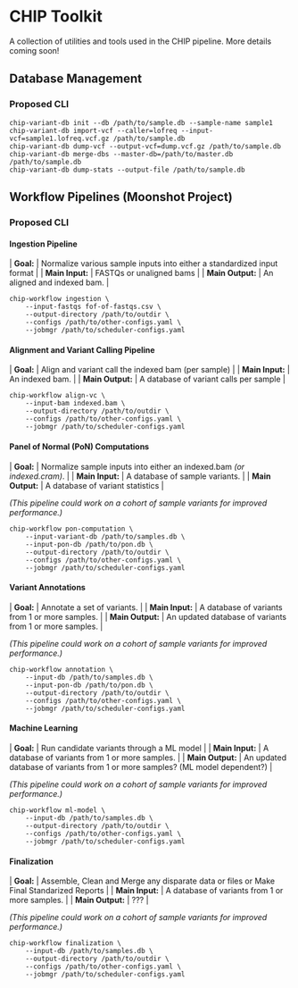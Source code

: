 # CHIP Toolkit

A collection of utilities and tools used in the CHIP pipeline.  More details coming soon!

## Database Management

### Proposed CLI

    chip-variant-db init --db /path/to/sample.db --sample-name sample1
    chip-variant-db import-vcf --caller=lofreq --input-vcf=sample1.lofreq.vcf.gz /path/to/sample.db
    chip-variant-db dump-vcf --output-vcf=dump.vcf.gz /path/to/sample.db
    chip-variant-db merge-dbs --master-db=/path/to/master.db /path/to/sample.db
    chip-variant-db dump-stats --output-file /path/to/sample.db

## Workflow Pipelines (Moonshot Project)

### Proposed CLI

#### Ingestion Pipeline

| **Goal:** | Normalize various sample inputs into either a standardized input format |
| **Main Input:**  | FASTQs or unaligned bams |
| **Main Output:** | An aligned and indexed bam. |

    chip-workflow ingestion \
        --input-fastqs fof-of-fastqs.csv \
        --output-directory /path/to/outdir \
        --configs /path/to/other-configs.yaml \
        --jobmgr /path/to/scheduler-configs.yaml

#### Alignment and Variant Calling Pipeline

| **Goal:** | Align and variant call the indexed bam (per sample) |
| **Main Input:** | An indexed bam. |
| **Main Output:** | A database of variant calls per sample |

    chip-workflow align-vc \
        --input-bam indexed.bam \
        --output-directory /path/to/outdir \
        --configs /path/to/other-configs.yaml \
        --jobmgr /path/to/scheduler-configs.yaml

#### Panel of Normal (PoN) Computations

| **Goal:** | Normalize sample inputs into either an indexed.bam _(or indexed.cram)_. |
| **Main Input:** | A database of sample variants. |
| **Main Output:** | A database of variant statistics |

_(This pipeline could work on a cohort of sample variants for improved performance.)_

    chip-workflow pon-computation \
        --input-variant-db /path/to/samples.db \
        --input-pon-db /path/to/pon.db \
        --output-directory /path/to/outdir \
        --configs /path/to/other-configs.yaml \
        --jobmgr /path/to/scheduler-configs.yaml

#### Variant Annotations

| **Goal:** | Annotate a set of variants. |
| **Main Input:** | A database of variants from 1 or more samples. |
| **Main Output:** | An updated database of variants from 1 or more samples. |

_(This pipeline could work on a cohort of sample variants for improved performance.)_

    chip-workflow annotation \
        --input-db /path/to/samples.db \
        --input-pon-db /path/to/pon.db \
        --output-directory /path/to/outdir \
        --configs /path/to/other-configs.yaml \
        --jobmgr /path/to/scheduler-configs.yaml

#### Machine Learning

| **Goal:** | Run candidate variants through a ML model |
| **Main Input:** | A database of variants from 1 or more samples. |
| **Main Output:** | An updated database of variants from 1 or more samples? (ML model dependent?) |

_(This pipeline could work on a cohort of sample variants for improved performance.)_

    chip-workflow ml-model \
        --input-db /path/to/samples.db \
        --output-directory /path/to/outdir \
        --configs /path/to/other-configs.yaml \
        --jobmgr /path/to/scheduler-configs.yaml

#### Finalization

| **Goal:** | Assemble, Clean and Merge any disparate data or files or  Make Final Standarized Reports |
| **Main Input:** | A database of variants from 1 or more samples. |
| **Main Output:** | ??? |

_(This pipeline could work on a cohort of sample variants for improved performance.)_

    chip-workflow finalization \
        --input-db /path/to/samples.db \
        --output-directory /path/to/outdir \
        --configs /path/to/other-configs.yaml \
        --jobmgr /path/to/scheduler-configs.yaml
